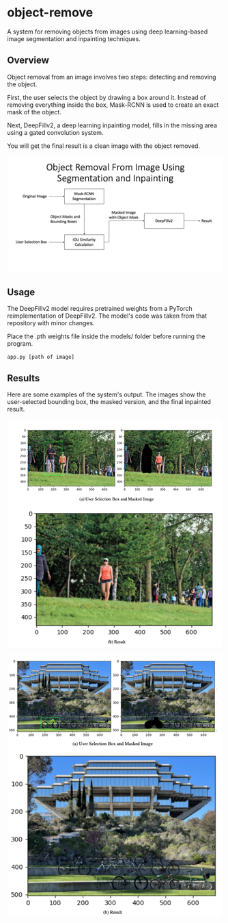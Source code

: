 # object-remove

A system for removing objects from images using deep learning-based image segmentation and inpainting techniques.

## Overview

Object removal from an image involves two steps: detecting and removing the object.

First, the user selects the object by drawing a box around it. Instead of removing everything inside the box, Mask-RCNN is used to create an exact mask of the object.

Next, DeepFillv2, a deep learning inpainting model, fills in the missing area using a gated convolution system.

You will get the final result is a clean image with the object removed.

<p align ="center">
    <img src="/Test_img/Lowfidality_diagram.png" width="1000" />
    <em></em>
</p>

## Usage

The DeepFillv2 model requires pretrained weights from a PyTorch reimplementation of DeepFillv2. The model's code was taken from that repository with minor changes.

Place the .pth weights file inside the models/ folder before running the program.

```
app.py [path of image]
```

## Results
Here are some examples of the system's output. The images show the user-selected bounding box, the masked version, and the final inpainted result.

<p align ="center">
  <img src="/results/example1.png" width="1000" />
  <em></em>
</p>
<p align ="center">
  <img src="/results/example2.png" width="1000" />
  <em></em>
</p>
